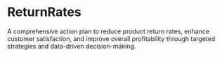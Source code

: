# ReturnRates
A comprehensive action plan to reduce product return rates, enhance customer satisfaction, and improve overall profitability through targeted strategies and data-driven decision-making.
